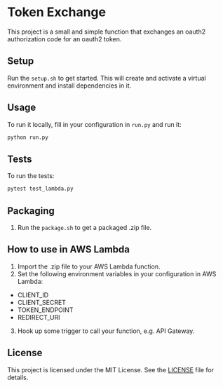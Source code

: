 # Token Exchange

This project is a small and simple function that exchanges an oauth2 authorization code for an oauth2 token.

## Setup

Run the `setup.sh` to get started. This will create and activate a virtual environment and install dependencies in it.

## Usage

To run it locally, fill in your configuration in `run.py` and run it:
```sh
python run.py
```

## Tests

To run the tests:
```sh
pytest test_lambda.py
```

## Packaging

1. Run the `package.sh` to get a packaged .zip file.

## How to use in AWS Lambda

1. Import the .zip file to your AWS Lambda function.
2. Set the following environment variables in your configuration in AWS Lambda:
- CLIENT_ID
- CLIENT_SECRET
- TOKEN_ENDPOINT
- REDIRECT_URI
3. Hook up some trigger to call your function, e.g. API Gateway.

## License
This project is licensed under the MIT License. See the [LICENSE](LICENSE) file for details.
